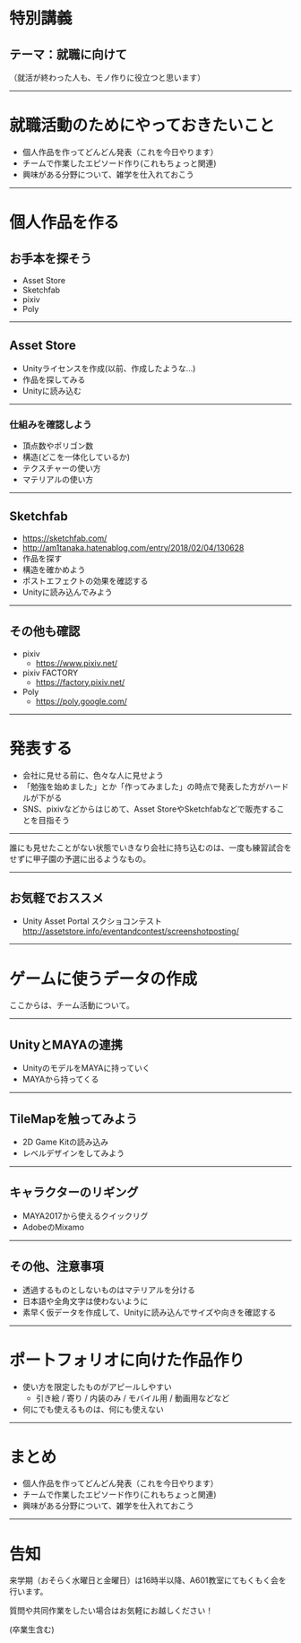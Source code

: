 # 特別講義
## テーマ：就職に向けて
（就活が終わった人も、モノ作りに役立つと思います）

---

# 就職活動のためにやっておきたいこと
- 個人作品を作ってどんどん発表（これを今日やります）
- チームで作業したエピソード作り(これもちょっと関連)
- 興味がある分野について、雑学を仕入れておこう

---

# 個人作品を作る
## お手本を探そう
- Asset Store
- Sketchfab
- pixiv
- Poly

---

## Asset Store
- Unityライセンスを作成(以前、作成したような...)
- 作品を探してみる
- Unityに読み込む

---

### 仕組みを確認しよう
- 頂点数やポリゴン数
- 構造(どこを一体化しているか)
- テクスチャーの使い方
- マテリアルの使い方

---

## Sketchfab
- https://sketchfab.com/
- http://am1tanaka.hatenablog.com/entry/2018/02/04/130628
- 作品を探す
- 構造を確かめよう
- ポストエフェクトの効果を確認する
- Unityに読み込んでみよう

---

## その他も確認
- pixiv
  - https://www.pixiv.net/
- pixiv FACTORY
  - https://factory.pixiv.net/
- Poly
  - https://poly.google.com/

---

# 発表する
- 会社に見せる前に、色々な人に見せよう
- 「勉強を始めました」とか「作ってみました」の時点で発表した方がハードルが下がる
- SNS、pixivなどからはじめて、Asset StoreやSketchfabなどで販売することを目指そう

---

誰にも見せたことがない状態でいきなり会社に持ち込むのは、一度も練習試合をせずに甲子園の予選に出るようなもの。

---

## お気軽でおススメ
-  Unity Asset Portal スクショコンテスト http://assetstore.info/eventandcontest/screenshotposting/

---

# ゲームに使うデータの作成
ここからは、チーム活動について。

---

## UnityとMAYAの連携
- UnityのモデルをMAYAに持っていく
- MAYAから持ってくる

---

## TileMapを触ってみよう
- 2D Game Kitの読み込み
- レベルデザインをしてみよう

---

## キャラクターのリギング
- MAYA2017から使えるクイックリグ
- AdobeのMixamo

---

## その他、注意事項
- 透過するものとしないものはマテリアルを分ける
- 日本語や全角文字は使わないように
- 素早く仮データを作成して、Unityに読み込んでサイズや向きを確認する

---

# ポートフォリオに向けた作品作り
- 使い方を限定したものがアピールしやすい
  - 引き絵 / 寄り / 内装のみ / モバイル用 / 動画用などなど
- 何にでも使えるものは、何にも使えない

---

# まとめ
- 個人作品を作ってどんどん発表（これを今日やります）
- チームで作業したエピソード作り(これもちょっと関連)
- 興味がある分野について、雑学を仕入れておこう

---

# 告知
来学期（おそらく水曜日と金曜日）は16時半以降、A601教室にてもくもく会を行います。

質問や共同作業をしたい場合はお気軽にお越しください！

(卒業生含む)
